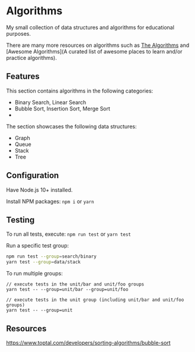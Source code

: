 # Algorithms

My small collection of data structures and algorithms for educational purposes.

There are many more resources on algorithms such as [The Algorithms](https://github.com/TheAlgorithms)
 and [Awesome Algorithms](A curated list of awesome places to learn and/or practice algorithms).

## Features

This section contains algorithms in the following categories:

* Binary Search, Linear Search 
* Bubble Sort, Insertion Sort, Merge Sort
* 

The section showcases the following data structures:

* Graph
* Queue
* Stack
* Tree

## Configuration

Have Node.js 10+ installed.

Install NPM packages: `npm i` or `yarn`


## Testing

To run all tests, execute: `npm run test` or `yarn test`

Run a specific test group: 

```bash
npm run test --group=search/binary
yarn test --group=data/stack
```

To run multiple groups:

```
// execute tests in the unit/bar and unit/foo groups
yarn test -- --group=unit/bar --group=unit/foo

// execute tests in the unit group (including unit/bar and unit/foo groups)
yarn test -- --group=unit
```

## Resources

https://www.toptal.com/developers/sorting-algorithms/bubble-sort